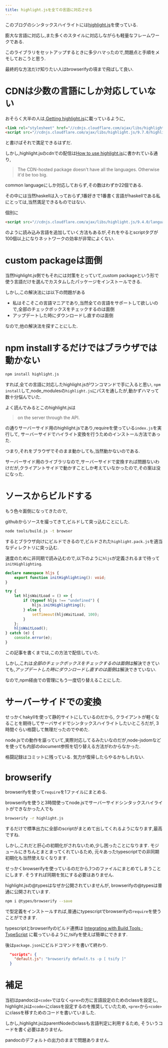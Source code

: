 ```yaml
---
title: highlight.jsを全ての言語に対応させる
---
```


このブログのシンタックスハイライトには[highlight.js](https://highlightjs.org/)を使っている.

膨大な言語に対応し,また多くのスタイルに対応しながらも軽量なフレームワークである.

このライブラリをセットアップするときに多少ハマったので,問題点と手順をメモしておこうと思う.

最終的な方法だけ知りたい人はbrowserifyの項まで飛ばして良い.

# CDNは少数の言語にしか対応していない

おそらく大半の人は,[Getting highlight.js](https://highlightjs.org/download/)に載っているように,

~~~html
<link rel="stylesheet" href="//cdnjs.cloudflare.com/ajax/libs/highlight.js/9.7.0/styles/default.min.css">
<script src="//cdnjs.cloudflare.com/ajax/libs/highlight.js/9.7.0/highlight.min.js"></script>
~~~

と書けばそれで満足できるはずだ.

しかし,highlight.jsのcdnでの配信は[How to use highlight.js](https://highlightjs.org/usage/)に書かれている通り,

>The CDN-hosted package doesn't have all the languages. Otherwise it'd be too big.

common languageにしか対応しておらず,その数はわずか22個である.

その中には当然haskellは入っておらず,1番好きで1番書く言語がhaskellである私にとっては,当然満足できるものではない.

個別に

~~~html
<script src="//cdnjs.cloudflare.com/ajax/libs/highlight.js/9.4.0/languages/go.min.js"></script>
~~~

のように読み込み言語を追加していく方法もあるが,それをやるとscriptタグが100個以上になりネットワークの効率が非常によくない.

# custom packageは面倒

当然highlight.js側でもそれには対策をとっていて,custom packageという形で使う言語だけを選んでカスタムしたパッケージをインストールできる.

しかし,この解決法には以下の問題がある

* 私はそこそこの言語マニアであり,当然全ての言語をサポートして欲しいので,全部のチェックボックスをチェックするのは面倒
* アップデートした時にダウンロードし直すのは面倒

なので,他の解決法を探すことにした.

# npm installするだけではブラウザでは動かない

~~~sh
npm install highlight.js
~~~

すれば,全ての言語に対応したhighlight.jsがワンコマンドで手に入ると思い,
`npm install`して,node_modulesの`highlight.js`にパスを通したが,動かずハマって数十分悩んでいた.

よく読んでみるとこのhighlight.jsは

>on the server through the API.

の通りサーバーサイド用のhighlight.jsであり,requireを使っている`index.js`を実行して,
サーバーサイドでハイライト変換を行うためのインストール方法であった.

つまり,それをブラウザでそのまま動かしても,当然動かないのである.

サーバーサイド用のライブラリなので,サーバーサイドで変換すれば問題ないわけだが,クライアントサイドで動かすことしか考えていなかったので,その案は没になった.

# ソースからビルドする

もう色々面倒になってきたので,

githubからソースを撮ってきて,ビルドして突っ込むことにした.

~~~sh
node tools/build.js -t browser
~~~

するとブラウザ向けにビルドできるので,ビルドされた`highlight.pack.js`を適当なディレクトリに突っ込む.

速度のために非同期で読み込むので,以下のように`hljs`が定義されるまで待って`initHighlighting`.

~~~default.ts
declare namespace hljs {
    export function initHighlighting(): void;
}

try {
    let hljsWaitLoad = () => {
        if (typeof hljs !== "undefined") {
            hljs.initHighlighting();
        } else {
            setTimeout(hljsWaitLoad, 100);
        }
    };
    hljsWaitLoad();
} catch (e) {
    console.error(e);
}
~~~

この記事を書くまでは,この方法で配信していた.

しかし,これは*全部のチェックボックスをチェックするのは面倒*は解決できていても,*アップデートした時にダウンロードし直すのは面倒*は解決できていない.

なので,npm経由での管理にもう一度切り替えることにした.

# サーバーサイドでの変換

せっかくhakyllを使って静的サイトにしているのだから,
クライアントが軽くなることを期待してサーバサイドでシンタックスハイライトしたいところだが,
3時間ぐらい格闘して無理だったのでやめた.

node.jsでの動作を謳っていて,実際対応してるみたいなのだが,node-jsdomなどを使っても内部のdocument参照を切り替える方法がわからなかった.

格闘記録はコミットに残っている.
気力が復帰したらやるかもしれない.

# browserify

browserifyを使って`require`を1ファイルにまとめる.

browserifyを使うと3時間使ってnode.jsでサーバーサイドシンタックスハイライトができなかった人でも

~~~sh
browserify -r highlight.js
~~~

するだけで標準出力に全部のscriptがまとめて出してくれるようになります,最高ですね.

しかし,これだと肝心の初期化がされないため,少し困ったことになります.
モジュールにきちんとまとまってくれているため,
元々あったtypescriptでの非同期初期化も当然使えなくなります.

せっかくbrowserifyを使っているのだから,1つのファイルにまとめてしまうことにします.
そうすれば同期を気にする必要はありません.

highlight.jsの@typesはなぜか公開されていませんが,
browserifyの@typesは普通に公開されています.

~~~sh
npm i @types/browserify --save
~~~

で型定義をインストールすれば,普通にtypescriptでbrowserifyの`require`を使うことができます.

typescriptとbrowserifyのビルド連携は
[Integrating with Build Tools · TypeScript](https://www.typescriptlang.org/docs/handbook/integrating-with-build-tools.html)
に載っているように,tsifyを使えば簡単にできます.

後は`package.json`にビルドコマンドを書いて終わり.

~~~package.json
  "scripts": {
    "default.js": "browserify default.ts -p [ tsify ]"
  }
~~~

# 補足

当初はpandocは`<code>`ではなく`<pre>`の方に言語設定のためのclassを設定し,
highlight.jsは`<code>`にclassを設定するのを推奨していたため,
`<pre>`から`<code>`にclassを移すためのコードを書いていました.

しかし,highlight.jsはparentNodeのclassも言語判定に利用するため,
そういうコードを書く必要はありません.

pandocのデフォルトの出力のままで問題ありません.
